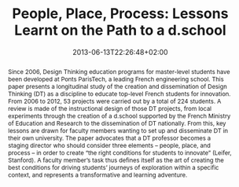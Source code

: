 ---
members: ["PLevy"]
slug: people-place-process-Lessons-Learnt-on-the-path-to-a-dschool
title: "People, Place, Process: Lessons Learnt on the Path to a d.school"
layout: single
searchFilter: Publication
searchWeight: 8
publitype: inproceedings
subsection: conference
institution:
    heig: 1
    logo: TUe
    short: 'TU/e'
    name: "Eindhoven University of Technology"
    web: "https://www.tue.nl/en/"
    colo: "#c72125"
chaire: false
date: 2013-06-13T22:26:48+02:00
citation:
    authors:
        1: ["Hillen", "Véronique", "V."]
        2: ["Levy", "Pierre", "P."]
    year: 2013
    title: "People, Place, Process: Lessons Learnt on the Path to a d.school"
    proceedings: "the Proceedings of International Conference on Engineering Design 2013, ICED13"
    editors:
        1: ["Lindemann", "Udo", "U."]
        2: ["V", "Srinivasan", "S."]
        3: ["Kim", "Yong Se", "Y.S."]
        4: ["Lee", "Sang Won", "S.W."]
        5: ["Clarkson", "John", "J."]
        6: ["Cascini", "Gaetano", "G."]
    firstpage: "CD"
    publisher: ["The Design Society", "Seoul, Korea"]
reference: "Hillen, V., & Lévy, P. (2013). People, Place, Process: Lessons Learnt on the Path to a d.school. the Proceedings of International Conference on Engineering Design 2013, ICED13 ([on CD]). Seoul, Korea: The Design Society."
abstract: "Since 2006, Design Thinking education programs for master-level students have been developed at Ponts ParisTech, a leading French engineering school. This paper presents a longitudinal study of the creation and dissemination of Design Thinking (DT) as a discipline to educate top-level French students for innovation. From 2006 to 2012, 53 projects were carried out by a total of 224 students. A review is made of the instructional design of those DT projects, from local experiments through the creation of a d.school supported by the French Ministry of Education and Research to the dissemination of DT nationally. From this, key lessons are drawn for faculty members wanting to set up and disseminate DT in their own university. The paper advocates that a DT professor becomes a staging director who should consider three elements – people, place, and process – in order to create “the right conditions for students to innovate” (Leifer, Stanford). A faculty member’s task thus defines itself as the art of creating the best conditions for driving students’ journeys of exploration within a specific context, and represents a transformative and learning adventure."
link:
    1: ["paper", "paper", "https://1drv.ms/b/s!AnQx_v88q65Q1-tNJjjLuCktqaMflg?e=AeFdGW"]
---